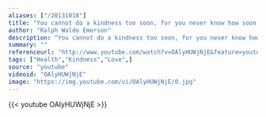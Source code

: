 ```yaml
---
aliases: ["/20131018"]
title: "You cannot do a kindness too soon, for you never know how soon it will be too late."
author: "Ralph Waldo Emerson"
description: "You cannot do a kindness too soon, for you never know how soon it will be too late. - Ralph Waldo Emerson quotes from GetInspired365.com"
summary: ""
referenceurl: "http://www.youtube.com/watch?v=OAlyHUWjNjE&feature=youtu.be"
tags: ["Health","Kindness","Love",]
source: "youtube"
videoid: "OAlyHUWjNjE"
image: "https://img.youtube.com/vi/OAlyHUWjNjE/0.jpg"
---
```


{{< youtube OAlyHUWjNjE >}}
